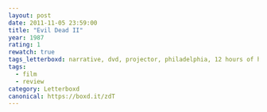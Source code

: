 ```yaml
---
layout: post 
date: 2011-11-05 23:59:00
title: "Evil Dead II"
year: 1987
rating: 1
rewatch: true
tags_letterboxd: narrative, dvd, projector, philadelphia, 12 hours of horror, Leah
tags:
  - film
  - review
category: Letterboxd
canonical: https://boxd.it/zdT
---
```

